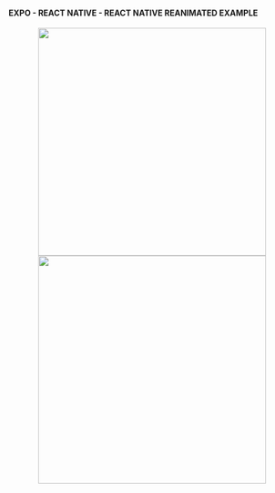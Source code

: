 #### EXPO - REACT NATIVE - REACT NATIVE REANIMATED EXAMPLE

<p align="center">
  <img src="https://github.com/TAYFUN-KAYA/EXPO-MOVIE/assets/54579230/f5ef5b7d-bcc4-4c8b-915a-37f1e53709dc" width="400" />
  <img src="https://github.com/TAYFUN-KAYA/EXPO-MOVIE/assets/54579230/4d29bc82-43f9-4379-8596-cd6beb73f609" width="400" />
</p>
